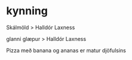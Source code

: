 # kynning
Skálmöld > Halldór Laxness

glanni glæpur > Halldór Laxness

Pizza með banana og ananas er matur djöfulsins
